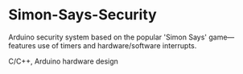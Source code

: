 # Simon-Says-Security
Arduino security system based on the popular 'Simon Says' game— features use of timers and hardware/software interrupts.

C/C++, Arduino hardware design
